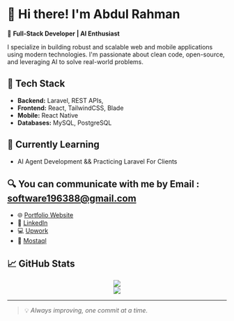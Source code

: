 # 👋 Hi there! I'm Abdul Rahman 

🎯 **Full-Stack Developer | AI Enthusiast**

I specialize in building robust and scalable web and mobile applications using modern technologies. I'm passionate about clean code, open-source, and leveraging AI to solve real-world problems.

## 🚀 Tech Stack

- **Backend:** Laravel, REST APIs,
- **Frontend:** React, TailwindCSS, Blade
- **Mobile:** React Native
- **Databases:** MySQL, PostgreSQL

## 🧠 Currently Learning 
- AI Agent Development && Practicing Laravel For Clients



## 🔍 You can communicate with me by Email : software196388@gmail.com

- 🌐 [Portfolio Website](https://yourwebsite.com)
- 💼 [LinkedIn](https://linkedin.com/in/software-developer-54b811335)
- 💻 [Upwork](https://www.upwork.com/freelancers/~0101de523957209c34)
- 📂 [Mostaql](https://mostaql.com/u/yourprofile)

## 📈 GitHub Stats

<p align="center">
  <img src="https://github-readme-stats.vercel.app/api?username=yourusername&show_icons=true&theme=github_dark" />
  <br />
  <img src="https://github-readme-stats.vercel.app/api/top-langs/?username=yourusername&layout=compact&theme=github_dark" />
</p>

---

> 💡 *Always improving, one commit at a time.*

